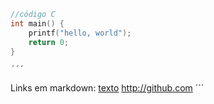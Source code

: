 ```C
//código C
int main() {
    printf("hello, world");
    return 0;
}
```

    ´´´
Links em markdown:
[texto](http://github.com)
<http://github.com>
    ´´´
